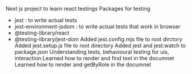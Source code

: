 Next js project to learn react testings
Packages for testing
- jest : to write actual tests
- jest-environment-jsdom : to write actual tests that work in browser
- @testing-library/react
- @testing-library/jest-dom
Added jest.config.mjs file to root dirctory
Added jest.setup.js file to root directory
Added jest and jest:watch to package.json
Understanding tests, behavioural testing for uis, interaction
Learned how to render and find text in the documnet
Learned how to render and getByRole in the documnet